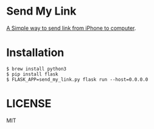 # Send My Link

[A Simple way to send link from iPhone to computer](https://medium.com/@crispgm/a-simple-way-to-send-link-from-iphone-to-computer-f805c6aecf43).

# Installation

```
$ brew install python3
$ pip install flask
$ FLASK_APP=send_my_link.py flask run --host=0.0.0.0
```

# LICENSE

MIT
